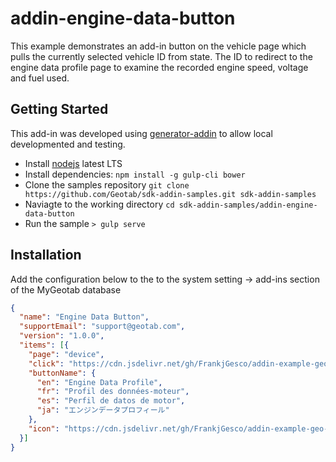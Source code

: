 # addin-engine-data-button

This example demonstrates an add-in button on the vehicle page which pulls the currently selected vehicle ID from state. The ID to redirect to the engine data profile page to examine the recorded engine speed, voltage and fuel used.

## Getting Started

This add-in was developed using [generator-addin](https://github.com/Geotab/generator-addin) to allow local developmented and testing.

* Install [nodejs](https://nodejs.org/en/) latest LTS
* Install dependencies: `npm install -g gulp-cli bower`
* Clone the samples repository `git clone https://github.com/Geotab/sdk-addin-samples.git sdk-addin-samples`
* Naviagte to the working directory `cd sdk-addin-samples/addin-engine-data-button`
* Run the sample `> gulp serve`

## Installation

Add the configuration below to the to the system setting -> add-ins section of the MyGeotab database

```json
{
  "name": "Engine Data Button",
  "supportEmail": "support@geotab.com",
  "version": "1.0.0",
  "items": [{
    "page": "device",
    "click": "https://cdn.jsdelivr.net/gh/FrankjGesco/addin-example-geo-original@main/addin-engine-data-button/dist/scripts/engineDataButton.js",
    "buttonName": {
      "en": "Engine Data Profile",
      "fr": "Profil des données-moteur",
      "es": "Perfil de datos de motor",
      "ja": "エンジンデータプロフィール"
    },
    "icon": "https://cdn.jsdelivr.net/gh/FrankjGesco/addin-example-geo-original@main/addin-engine-data-button/dist/images/chart-line-system.svg"
  }]
}
```

